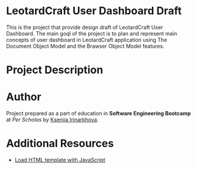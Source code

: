 # LeotardCraft User Dashboard Draft
This is the project that provide design draft of LeotardCraft User Dashboard. The main goql of the project is to plan and represent main concepts of user dashboard in LeotardCraft application using The Document Object Model and the Brawser Object Model features.
# Project Description

# Author
Project prepared as a part of education in **Software Engineering Bootcamp** at *Per Scholas* by [Kseniia Irinarkhova](https://www.linkedin.com/in/kseniia-irinarkhova/).

# Additional Resources
- [Load HTML template with JavaScript](https://stackoverflow.com/questions/6451169/load-html-template-with-javascript)